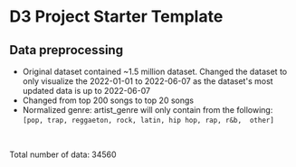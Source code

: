 # D3 Project Starter Template

## Data preprocessing

- Original dataset contained ~1.5 million dataset. Changed the dataset to only visualize the 2022-01-01 to 2022-06-07 as the dataset's most updated data is up to 2022-06-07
- Changed from top 200 songs to top 20 songs
- Normalized genre: artist_genre will only contain from the following: `[pop, trap, reggaeton, rock, latin, hip hop, rap, r&b,  other]`
<br>

Total number of data: 34560  
